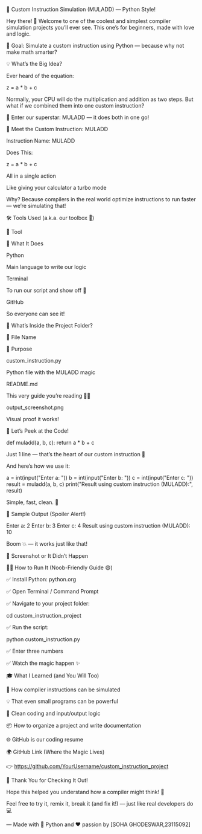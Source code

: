 🚀 Custom Instruction Simulation (MULADD) — Python Style!

Hey there! 👋 Welcome to one of the coolest and simplest compiler simulation projects you’ll ever see. This one’s for beginners, made with love and logic.

🧠 Goal: Simulate a custom instruction using Python — because why not make math smarter?

💡 What’s the Big Idea?

Ever heard of the equation:

z = a * b + c

Normally, your CPU will do the multiplication and addition as two steps. But what if we combined them into one custom instruction?

🔧 Enter our superstar: MULADD — it does both in one go!

🧠 Meet the Custom Instruction: MULADD

Instruction Name: MULADD

Does This:

z = a * b + c

All in a single action

Like giving your calculator a turbo mode

Why? Because compilers in the real world optimize instructions to run faster — we’re simulating that!

🛠️ Tools Used (a.k.a. our toolbox 🧰)

🧩 Tool

📝 What It Does

Python

Main language to write our logic

Terminal

To run our script and show off 🚀

GitHub

So everyone can see it!

📁 What’s Inside the Project Folder?

📄 File Name

🎯 Purpose

custom_instruction.py

Python file with the MULADD magic

README.md

This very guide you’re reading 💁‍♂️

output_screenshot.png

Visual proof it works!

👀 Let’s Peek at the Code!

def muladd(a, b, c):
    return a * b + c

Just 1 line — that’s the heart of our custom instruction 💖

And here’s how we use it:

a = int(input("Enter a: "))
b = int(input("Enter b: "))
c = int(input("Enter c: "))
result = muladd(a, b, c)
print("Result using custom instruction (MULADD):", result)

Simple, fast, clean. 🧼

🧪 Sample Output (Spoiler Alert!)

Enter a: 2
Enter b: 3
Enter c: 4
Result using custom instruction (MULADD): 10

Boom 💥 — it works just like that!

📸 Screenshot or It Didn’t Happen



🧑‍🏫 How to Run It (Noob-Friendly Guide 😄)

✅ Install Python: python.org

✅ Open Terminal / Command Prompt

✅ Navigate to your project folder:

cd custom_instruction_project

✅ Run the script:

python custom_instruction.py

✅ Enter three numbers

✅ Watch the magic happen ✨

🎓 What I Learned (and You Will Too)

🧠 How compiler instructions can be simulated

💡 That even small programs can be powerful

🧼 Clean coding and input/output logic

📦 How to organize a project and write documentation

🌐 GitHub is our coding resume

🌍 GitHub Link (Where the Magic Lives)

👉 https://github.com/YourUsername/custom_instruction_project

🙌 Thank You for Checking It Out!

Hope this helped you understand how a compiler might think! 🤖

Feel free to try it, remix it, break it (and fix it!) — just like real developers do 💻



— Made with 🐍 Python and ❤️ passion by [SOHA GHODESWAR,23115092]
